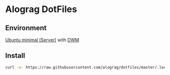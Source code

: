 # Alograg DotFiles

## Environment

[Ubuntu minimal (Server)](https://ubuntu.com/download/server) with [DWM](https://dwm.suckless.org/)

## Install

```sh
curl -o- https://raw.githubusercontent.com/alograg/dotfiles/master/.local/bin/setup | bash
```
